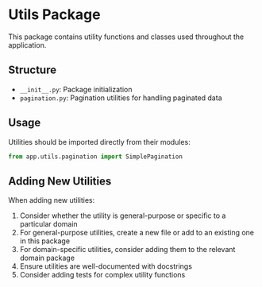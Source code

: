 # Utils Package

This package contains utility functions and classes used throughout the application.

## Structure

- `__init__.py`: Package initialization
- `pagination.py`: Pagination utilities for handling paginated data

## Usage

Utilities should be imported directly from their modules:

```python
from app.utils.pagination import SimplePagination
```

## Adding New Utilities

When adding new utilities:

1. Consider whether the utility is general-purpose or specific to a particular domain
2. For general-purpose utilities, create a new file or add to an existing one in this package
3. For domain-specific utilities, consider adding them to the relevant domain package
4. Ensure utilities are well-documented with docstrings
5. Consider adding tests for complex utility functions